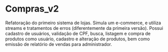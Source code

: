 # Compras_v2
Refatoração do primeiro sistema de lojas. Simula um e-commerce, e utiliza streams e tratamentos de erros (diferentemente da primeira versão).
Possui cadastro de usuários, validação de CPF, busca, listagem e compra de produtos como usuário, cadastro e alteração de produtos, bem como emissão de relatório de vendas para administrador.
